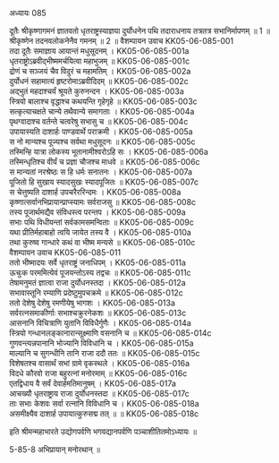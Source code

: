 अध्यायः 085

दूतैः श्रीकृष्णागमनं ज्ञातवतो धृतराष्ट्रस्याज्ञया दुर्योधनेन पथि तदाराधनाय तत्रतत्र सभानिर्मापणम् ॥ 1 ॥ श्रीकृष्णेन तदनवलोकनेनैव गमनम् ॥ 2 ॥
वैशम्पायन उवाच 	KK05-06-085-001  
तदा दूतैः समाज्ञाय आयान्तं मधुसूदनम् ।	KK05-06-085-001a  
धृतराष्ट्रोऽब्रवीद्भीष्ममर्चयित्वा महाभुजम् ॥	KK05-06-085-001c  
द्रोणं च सञ्जयं चैव विदुरं च महामतिम् ।	KK05-06-085-002a  
दुर्योधनं सहामात्यं हृष्टरोमाऽब्रवीदिदम् ॥	KK05-06-085-002c  
अद्भुतं महदाश्चर्यं श्रूयते कुरुनन्दन ।	KK05-06-085-003a  
स्त्रियो बालाश्च वृद्धाश्च कथयन्ति गृहेगृहे ॥	KK05-06-085-003c  
सत्कृत्याचक्षते चान्ये तथैवान्ये समागताः ।	KK05-06-085-004a  
पृथग्वादाश्च वर्तन्ते चत्वरेषु सभासु च ॥	KK05-06-085-004c  
उपायास्यति दाशार्हः पाण्डवार्थे पराक्रमी ।	KK05-06-085-005a  
स नो मान्यश्च पूज्यश्च सर्वथा मधुसूदनः ॥	KK05-06-085-005c  
तस्मिन्हि यात्रा लोकस्य भूतानामीश्वरोऽहि सः ।	KK05-06-085-006a  
तस्मिन्धृतिश्च वीर्यं च प्रज्ञा चौजश्च माधवे ॥	KK05-06-085-006c  
स मान्यतां नरश्रेष्ठः स हि धर्मः सनातनः ।	KK05-06-085-007a  
पूजितो हि सुखाय स्यादसुखः स्यादपूजितः ॥	KK05-06-085-007c  
स चेत्तुष्यति दाशार्ह उपचरैररिन्दमः ।	KK05-06-085-008a  
कृष्णात्सर्वानभिप्रायान्प्राप्स्यामः सर्वराजसु ॥	KK05-06-085-008c  
तस्य पूजार्थमद्यैव संविधस्त्व परन्तप ।	KK05-06-085-009a  
सभाः पथि विधीयन्तां सर्वकामसमन्विताः ॥	KK05-06-085-009c  
यथा प्रीतिर्महाबाहो त्वयि जायेत तस्य वै ।	KK05-06-085-010a  
तथा कुरुष्व गान्धारे कथं वा भीष्म मन्यसे ॥	KK05-06-085-010c  
वैशम्पायन उवाच 	KK05-06-085-011  
ततो भीष्मादयः सर्वे धृतराष्ट्रं जनाधिपम् ।	KK05-06-085-011a  
ऊचुःक परममित्येवं पूजयन्तोऽस्य तद्वचः ॥	KK05-06-085-011c  
तेषामनुमतं ज्ञात्वा राजा दुर्योधनस्तदा ।	KK05-06-085-012a  
सभावास्तूनि रम्याणि प्रदेष्टुमुपचक्रमे ॥	KK05-06-085-012c  
ततो देशेषु देशेषु रमणीयेषु भागशः ।	KK05-06-085-013a  
सर्वरत्नसमाकीर्णाः सभाश्चक्रुरनेकशः ॥	KK05-06-085-013c  
आसनानि विचित्राणि युतानि विविधैर्गुणैः ।	KK05-06-085-014a  
स्त्रियो गन्धानलङ्कानारान्सूक्ष्माणि वसनानि च ॥	KK05-06-085-014c  
गुणवन्त्यन्नपानानि भोज्यानि विविधानि च ।	KK05-06-085-015a  
माल्यानि च सुगन्धीनि तानि राजा ददौ ततः ॥	KK05-06-085-015c  
विशेषतश्च वासार्थं सभां ग्रामे वृकस्थले ।	KK05-06-085-016a  
विदधे कौरवो राजा बहुरत्नां मनोरमाम् ॥	KK05-06-085-016c  
एतद्विधाय वै सर्वं देवार्हमतिमानुषम् ।	KK05-06-085-017a  
आचख्यौ धृतराष्ट्राय राजा दुर्योधनस्तदा ॥	KK05-06-085-017c  
ताः सभाः केशवः सर्वा रत्नानि विविधानि च ।	KK05-06-085-018a  
असमीक्ष्यैव दाशार्ह उपायात्कुरुसद्म तत् ॥ ॥	KK05-06-085-018c  

इति श्रीमन्महाभारते उद्योगपर्वणि भगवद्यानपर्वणि पञ्चाशीतितमोऽध्यायः ॥

5-85-8 अभिप्रायान् मनोरथान् ॥
